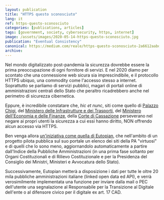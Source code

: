 ```yaml
---
layout: publication
title: "HTTPS questo sconosciuto"
lang: it
ref: https-questo-sconosciuto
categories: [publications, articles]
tags: [government, society, cybersecurity, https, internet]
image: /assets/images/2020-05-14-https-questo-sconosciuto.jpg
publication: "Eventual Consistency"
canonical: https://medium.com/reale/https-questo-sconosciuto-2a6612aabded
archive:
---
```


Nel mondo digitalizzato post-pandemia la sicurezza dovrebbe essere la prima preoccupazione di ogni fornitore di servizi. E nel 2020 diamo per scontato che una connessione web sicura sia imprescindibile, e il protocollo HTTPS ubiquo, una commodity come l'accesso stesso a internet. Soprattutto se parliamo di servizi pubblici, magari di portali online di amministrazioni centrali dello Stato che peraltro ricadrebbero anche nel perimetro di sicurezza cibernetica.

Eppure, è incredibile constatare che, *hic et nunc*, siti come quello di [Palazzo Chigi](http://www.governo.it/), del [Ministero delle Infrastrutture e dei Trasporti](http://www.mit.gov.it/), del [Ministero dell'Economia e delle Finanze](http://www.mef.gov.it/), della [Corte di Cassazione](http://www.cortedicassazione.it/) perseverano nel negare ai propri utenti la sicurezza a cui essi hanno diritto, NON offrendo alcun accesso via HTTPS.

Ben venga allora [un'iniziativa come quella di Eutopian](https://eutopian.eu/it/strumenti/https), che nell'ambito di un progetto pilota pubblica sul suo portale un elenco dei siti della PA "virtuosi" e di quelli che lo sono meno, aggiornandolo automaticamente a partire dall'Indice della Pubbliche Amministrazioni (in una prima fase soltanto per Organi Costituzionali e di Rilievo Costituzionale e per la Presidenza del Consiglio dei Ministri, Ministeri e Avvocatura dello Stato).

Successivamente, Eutopian metterà a disposizione i dati per tutte le oltre 20 mila pubbliche amministrazioni italiane (linked open data ed API), e verrà verosimilmente implementata una funzione per inviare dalla mail o PEC dell'utente una segnalazione al Responsabile per la Transizione al Digitale dell'ente o al difensore civico per il digitale ex art. 17 CAD.
